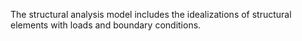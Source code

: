 The structural analysis model includes the idealizations of structural elements with loads and boundary conditions.
